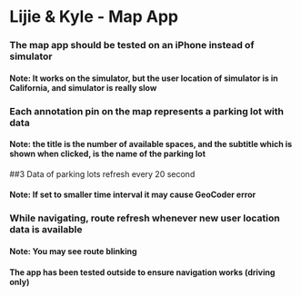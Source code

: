 # Lijie & Kyle - Map App

### The map app should be tested on an iPhone instead of simulator
#### Note: It works on the simulator, but the user location of simulator is in California, and simulator is really slow

### Each annotation pin on the map represents a parking lot with data
#### Note: the title is the number of available spaces, and the subtitle which is shown when clicked, is the name of the parking lot

##3 Data of parking lots refresh every 20 second
#### Note: If set to smaller time interval it may cause GeoCoder error

### While navigating, route refresh whenever new user location data is available
#### Note: You may see route blinking
#### The app has been tested outside to ensure navigation works (driving only)
